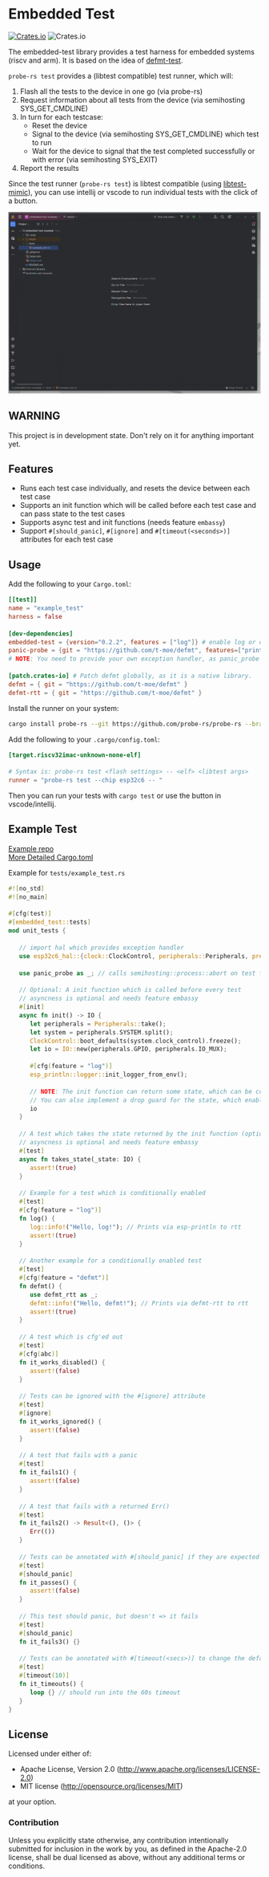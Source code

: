 # Embedded Test

[![Crates.io](https://img.shields.io/crates/v/embedded-test?labelColor=1C2C2E&color=C96329&logo=Rust&style=flat-square)](https://crates.io/crates/embedded-test)
![Crates.io](https://img.shields.io/crates/l/embedded-test?labelColor=1C2C2E&style=flat-square)

The embedded-test library provides a test harness for embedded systems (riscv and arm). It is based on the idea of [defmt-test](https://crates.io/crates/defmt-test).

`probe-rs test` provides a (libtest compatible) test runner, which will:
1. Flash all the tests to the device in one go (via probe-rs)
2. Request information about all tests from the device (via semihosting SYS_GET_CMDLINE)
3. In turn for each testcase: 
   - Reset the device
   - Signal to the device (via semihosting SYS_GET_CMDLINE) which test to run
   - Wait for the device to signal that the test completed successfully or with error (via semihosting SYS_EXIT)
4. Report the results

Since the test runner (`probe-rs test`) is libtest compatible (using [libtest-mimic](https://crates.io/crates/libtest-mimic)), you can use intellij or vscode to run individual tests with the click of a button.

![](./demo.gif)


## WARNING
This project is in development state. Don't rely on it for anything important yet.

## Features
* Runs each test case individually, and resets the device between each test case 
* Supports an init function which will be called before each test case and can pass state to the test cases
* Supports async test and init functions (needs feature `embassy`)
* Support `#[should_panic]`, `#[ignore]` and `#[timeout(<seconds>)]` attributes for each test case

## Usage

Add the following to your `Cargo.toml`:

```toml
[[test]]
name = "example_test"
harness = false

[dev-dependencies]
embedded-test = {version="0.2.2", features = ["log"]} # enable log or defmt to see some debug output
panic-probe = {git = "https://github.com/t-moe/defmt", features=["print-log"]}  # the upstream create does not use semihosting yet
# NOTE: You need to provide your own exception handler, as panic_probe no longer provides this

[patch.crates-io] # Patch defmt globally, as it is a native library.
defmt = { git = "https://github.com/t-moe/defmt" }
defmt-rtt = { git = "https://github.com/t-moe/defmt" }
```

Install the runner on your system:
```bash 
cargo install probe-rs --git https://github.com/probe-rs/probe-rs --branch feature/testing --features cli --bin probe-rs
```

Add the following to your `.cargo/config.toml`:

```toml
[target.riscv32imac-unknown-none-elf]

# Syntax is: probe-rs test <flash settings> -- <elf> <libtest args>
runner = "probe-rs test --chip esp32c6 -- "
```

Then you can run your tests with `cargo test` or use the button in vscode/intellij.

## Example Test

[Example repo](https://github.com/probe-rs/embedded-test-example)  
[More Detailed Cargo.toml](https://github.com/probe-rs/embedded-test-example/blob/master/Cargo.toml)

Example for `tests/example_test.rs`

```rust 
#![no_std]
#![no_main]

#[cfg(test)]
#[embedded_test::tests]
mod unit_tests {

   // import hal which provides exception handler
   use esp32c6_hal::{clock::ClockControl, peripherals::Peripherals, prelude::*, IO};

   use panic_probe as _; // calls semihosting::process::abort on test failure, printing is done by probe-rs

   // Optional: A init function which is called before every test
   // asyncness is optional and needs feature embassy
   #[init]
   async fn init() -> IO {
      let peripherals = Peripherals::take();
      let system = peripherals.SYSTEM.split();
      ClockControl::boot_defaults(system.clock_control).freeze();
      let io = IO::new(peripherals.GPIO, peripherals.IO_MUX);

      #[cfg(feature = "log")]
      esp_println::logger::init_logger_from_env();

      // NOTE: The init function can return some state, which can be consumed by the testcases
      // You can also implement a drop guard for the state, which enables you to run some cleanup code after the testcases
      io
   }

   // A test which takes the state returned by the init function (optional)
   // asyncness is optional and needs feature embassy
   #[test]
   async fn takes_state(_state: IO) {
      assert!(true)
   }

   // Example for a test which is conditionally enabled
   #[test]
   #[cfg(feature = "log")]
   fn log() {
      log::info!("Hello, log!"); // Prints via esp-println to rtt
      assert!(true)
   }

   // Another example for a conditionally enabled test
   #[test]
   #[cfg(feature = "defmt")]
   fn defmt() {
      use defmt_rtt as _;
      defmt::info!("Hello, defmt!"); // Prints via defmt-rtt to rtt
      assert!(true)
   }

   // A test which is cfg'ed out
   #[test]
   #[cfg(abc)]
   fn it_works_disabled() {
      assert!(false)
   }

   // Tests can be ignored with the #[ignore] attribute
   #[test]
   #[ignore]
   fn it_works_ignored() {
      assert!(false)
   }

   // A test that fails with a panic
   #[test]
   fn it_fails1() {
      assert!(false)
   }

   // A test that fails with a returned Err()
   #[test]
   fn it_fails2() -> Result<(), ()> {
      Err(())
   }

   // Tests can be annotated with #[should_panic] if they are expected to panic
   #[test]
   #[should_panic]
   fn it_passes() {
      assert!(false)
   }

   // This test should panic, but doesn't => it fails
   #[test]
   #[should_panic]
   fn it_fails3() {}

   // Tests can be annotated with #[timeout(<secs>)] to change the default timeout of 60s
   #[test]
   #[timeout(10)]
   fn it_timeouts() {
      loop {} // should run into the 60s timeout
   }
}
```

## License

Licensed under either of:

- Apache License, Version 2.0 (http://www.apache.org/licenses/LICENSE-2.0)
- MIT license (http://opensource.org/licenses/MIT)

at your option.

### Contribution

Unless you explicitly state otherwise, any contribution intentionally submitted for inclusion in
the work by you, as defined in the Apache-2.0 license, shall be dual licensed as above, without
any additional terms or conditions.

